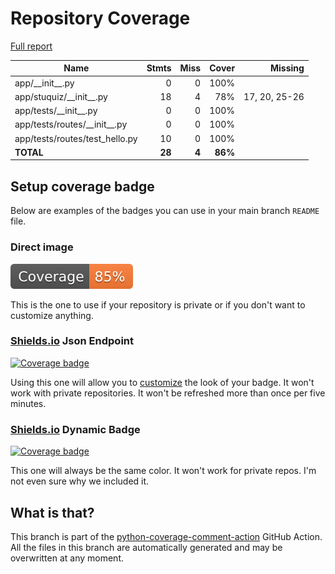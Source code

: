 # Repository Coverage

[Full report](https://htmlpreview.github.io/?https://github.com/en0mia/stuquiz-api/blob/python-coverage-comment-action-data/htmlcov/index.html)

| Name                             |    Stmts |     Miss |   Cover |   Missing |
|--------------------------------- | -------: | -------: | ------: | --------: |
| app/\_\_init\_\_.py              |        0 |        0 |    100% |           |
| app/stuquiz/\_\_init\_\_.py      |       18 |        4 |     78% |17, 20, 25-26 |
| app/tests/\_\_init\_\_.py        |        0 |        0 |    100% |           |
| app/tests/routes/\_\_init\_\_.py |        0 |        0 |    100% |           |
| app/tests/routes/test\_hello.py  |       10 |        0 |    100% |           |
|                        **TOTAL** |   **28** |    **4** | **86%** |           |


## Setup coverage badge

Below are examples of the badges you can use in your main branch `README` file.

### Direct image

[![Coverage badge](https://raw.githubusercontent.com/en0mia/stuquiz-api/python-coverage-comment-action-data/badge.svg)](https://htmlpreview.github.io/?https://github.com/en0mia/stuquiz-api/blob/python-coverage-comment-action-data/htmlcov/index.html)

This is the one to use if your repository is private or if you don't want to customize anything.

### [Shields.io](https://shields.io) Json Endpoint

[![Coverage badge](https://img.shields.io/endpoint?url=https://raw.githubusercontent.com/en0mia/stuquiz-api/python-coverage-comment-action-data/endpoint.json)](https://htmlpreview.github.io/?https://github.com/en0mia/stuquiz-api/blob/python-coverage-comment-action-data/htmlcov/index.html)

Using this one will allow you to [customize](https://shields.io/endpoint) the look of your badge.
It won't work with private repositories. It won't be refreshed more than once per five minutes.

### [Shields.io](https://shields.io) Dynamic Badge

[![Coverage badge](https://img.shields.io/badge/dynamic/json?color=brightgreen&label=coverage&query=%24.message&url=https%3A%2F%2Fraw.githubusercontent.com%2Fen0mia%2Fstuquiz-api%2Fpython-coverage-comment-action-data%2Fendpoint.json)](https://htmlpreview.github.io/?https://github.com/en0mia/stuquiz-api/blob/python-coverage-comment-action-data/htmlcov/index.html)

This one will always be the same color. It won't work for private repos. I'm not even sure why we included it.

## What is that?

This branch is part of the
[python-coverage-comment-action](https://github.com/marketplace/actions/python-coverage-comment)
GitHub Action. All the files in this branch are automatically generated and may be
overwritten at any moment.